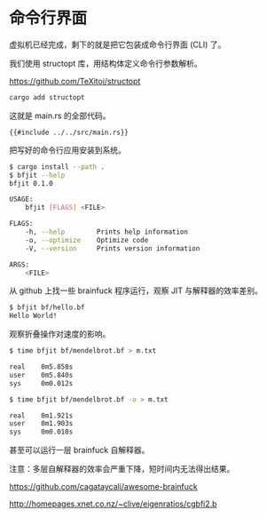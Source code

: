 # 命令行界面

虚拟机已经完成，剩下的就是把它包装成命令行界面 (CLI) 了。

我们使用 structopt 库，用结构体定义命令行参数解析。

<https://github.com/TeXitoi/structopt>

```bash
cargo add structopt
```

这就是 main.rs 的全部代码。

```rust,noplaypen
{{#include ../../src/main.rs}}
```

把写好的命令行应用安装到系统。

```bash
$ cargo install --path .
$ bfjit --help
bfjit 0.1.0

USAGE:
    bfjit [FLAGS] <FILE>

FLAGS:
    -h, --help        Prints help information
    -o, --optimize    Optimize code
    -V, --version     Prints version information

ARGS:
    <FILE> 
```

从 github 上找一些 brainfuck 程序运行，观察 JIT 与解释器的效率差别。

```bash
$ bfjit bf/hello.bf
Hello World!
```

观察折叠操作对速度的影响。

```bash
$ time bfjit bf/mendelbrot.bf > m.txt

real    0m5.858s
user    0m5.840s
sys     0m0.012s

$ time bfjit bf/mendelbrot.bf -o > m.txt

real    0m1.921s
user    0m1.903s
sys     0m0.010s
```

甚至可以运行一层 brainfuck 自解释器。

注意：多层自解释器的效率会严重下降，短时间内无法得出结果。

<https://github.com/cagataycali/awesome-brainfuck>

<http://homepages.xnet.co.nz/~clive/eigenratios/cgbfi2.b>

